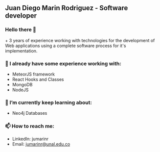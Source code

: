 ## Juan Diego Marin Rodriguez - Software developer

### Hello there 👋

<p>+ 3 years of experience working with technologies for the development of Web applications using a complete software process for it's implementation.</p>

### 🌳 I already have some experience working with:
- MeteorJS framework
- React Hooks and Classes
- MongoDB
- NodeJS

### 🌱 I’m currently keep learning about:
- Neo4j Databases

### 📫 How to reach me:
- LinkedIn: jumarinr
- Email: jumarinr@unal.edu.co
